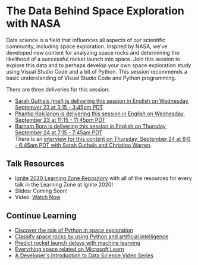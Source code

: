 # The Data Behind Space Exploration with NASA
Data science is a field that influences all aspects of our scientific community, including space exploration. Inspired by NASA, we’ve developed new content for analyzing space rocks and determining the likelihood of a successful rocket launch into space. Join this session to explore this data and to perhaps develop your own space exploration study using Visual Studio Code and a bit of Python. This session recommends a basic understanding of Visual Studio Code and Python programming.

There are three deliveries for this session:
- [Sarah Guthals (me!) is delivering this session in English on Wednesday, Septemver 23 at 3:15 - 3:45pm PDT](https://myignite.microsoft.com/sessions/d40e4b0f-c832-422f-949a-f82309253704)
- [Phantip Kokilanon is delivering this session in English on Wednesday, September 23 at 11:15 - 11:45pm PDT](https://myignite.microsoft.com/sessions/b0527d73-b179-4220-a096-cb48a160040e)
- [Barnam Bora is delivering this session in English on Thursday, September 24 at 7:15 - 7:45am PDT](https://myignite.microsoft.com/sessions/4c4ac56c-7575-4e52-8f8b-6787f2206fb1)  
There is an [interview for this content on Thursday, September 24 at 6:0 - 6:45am PDT with Sarah Guthals and Christina Warren](https://myignite.microsoft.com/sessions/f4d18c37-837d-4479-8ac9-afa81b9b4d5e).

## Talk Resources

- [Ignite 2020 Learning Zone Repository](https://github.com/microsoft/ignitelearnzone/blob/main/session-resources/github.md) with all of the resources for every talk in the Learning Zone at Ignite 2020!
- Slides: Coming Soon!
- Video: [Watch Now](https://myignite.microsoft.com/sessions/d40e4b0f-c832-422f-949a-f82309253704)

## Continue Learning

- [Discover the role of Python in space exploration](https://docs.microsoft.com/learn/paths/introduction-python-space-exploration-nasa/?WT.mc_id=ignite2020_techseries)
- [Classify space rocks by using Python and artificial intelligence](https://docs.microsoft.com/learn/paths/classify-space-rocks-artificial-intelligence-nasa/?WT.mc_id=ignite2020_techseries)
- [Predict rocket launch delays with machine learning](https://docs.microsoft.com/learn/paths/machine-learning-predict-launch-delay-nasa/?WT.mc_id=ignite2020_techseries)
- [Everything space related on Microsoft Learn](https://docs.microsoft.com/learn/topics/nasa?WT.mc_id=ignite2020_techseries)
- [A Developer's Introduction to Data Science Video Series](https://www.youtube.com/watch?v=cUHXjTdMdYc&list=PLlrxD0HtieHjDop2DtiCmwTTcrlwKAVHE)
